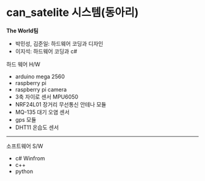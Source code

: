 # can_satelite 시스템(동아리)

<b>The World팀</b>
<ul>
  <li>박민성, 김준일: 하드웨어 코딩과 디자인</li>
  <li>이지석: 하드웨어 코딩과 c#</li>
</ul>

하드 웨어 H/W<br>

<ul>
  <li>arduino mega 2560</li> 
  <li>raspberry pi</li> 
  <li>raspberry pi camera</li>
  <li>3축 자이로 센서 MPU6050</li> 
  <li>NRF24L01 장거리 무선통신 안테나 모듈</li>
  <li>MQ-135 대기 오염 센서</li>
  <li>gps 모듈</li>
  <li>DHT11 온습도 센서</li>
</ul>

<hr>

소프트웨어 S/W

<ul>
  <li>c# Winfrom </li>  
  <li>c++</li>
  <li>python</li>
</ul>
